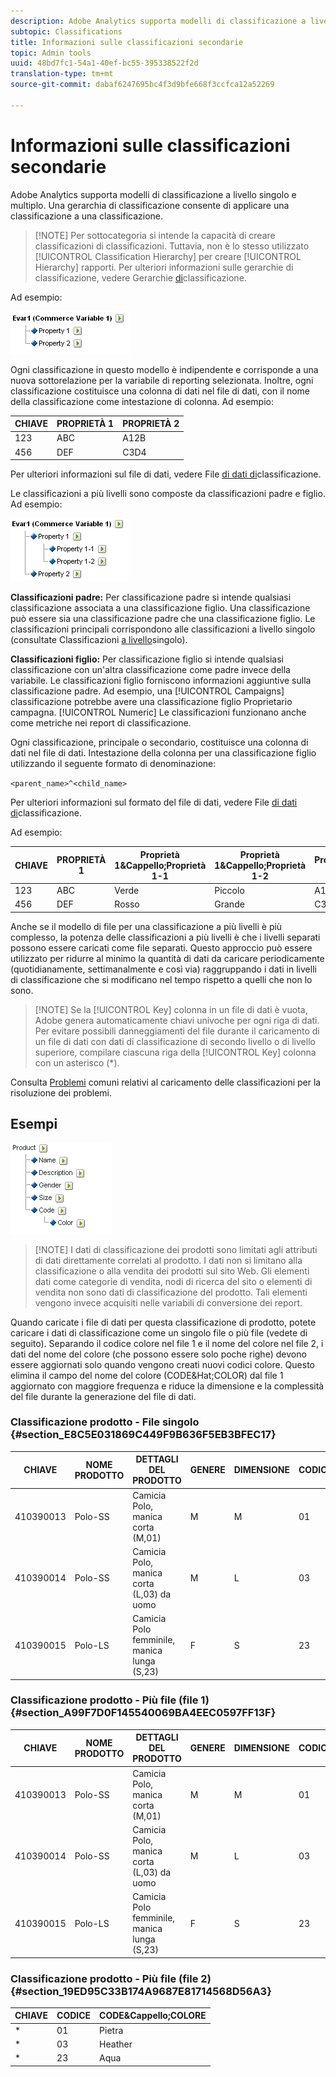 ```yaml
---
description: Adobe Analytics supporta modelli di classificazione a livello singolo e multiplo. Una gerarchia di classificazione consente di applicare una classificazione a una classificazione.
subtopic: Classifications
title: Informazioni sulle classificazioni secondarie
topic: Admin tools
uuid: 48bd7fc1-54a1-40ef-bc55-395338522f2d
translation-type: tm+mt
source-git-commit: dabaf6247695bc4f3d9bfe668f3ccfca12a52269

---
```



# Informazioni sulle classificazioni secondarie

Adobe Analytics supporta modelli di classificazione a livello singolo e multiplo. Una gerarchia di classificazione consente di applicare una classificazione a una classificazione.

>[!NOTE] Per sottocategoria si intende la capacità di creare classificazioni di classificazioni. Tuttavia, non è lo stesso utilizzato [!UICONTROL Classification Hierarchy] per creare [!UICONTROL Hierarchy] rapporti. Per ulteriori informazioni sulle gerarchie di classificazione, vedere Gerarchie [di](classification-hierarchies.md)classificazione.

Ad esempio:

![](assets/single-level-popup-C.png)

Ogni classificazione in questo modello è indipendente e corrisponde a una nuova sottorelazione per la variabile di reporting selezionata. Inoltre, ogni classificazione costituisce una colonna di dati nel file di dati, con il nome della classificazione come intestazione di colonna. Ad esempio:

| CHIAVE | PROPRIETÀ 1 | PROPRIETÀ 2 |
|---|---|---|
| 123 | ABC | A12B |
| 456 | DEF | C3D4 |

Per ulteriori informazioni sul file di dati, vedere File [di dati di](/help/components/c-classifications2/c-classifications-importer/c-saint-data-files.md)classificazione.

Le classificazioni a più livelli sono composte da classificazioni padre e figlio. Ad esempio:

![](assets/Multi-Level-Class-popup.png)

**Classificazioni padre:** Per classificazione padre si intende qualsiasi classificazione associata a una classificazione figlio. Una classificazione può essere sia una classificazione padre che una classificazione figlio. Le classificazioni principali corrispondono alle classificazioni a livello singolo (consultate Classificazioni [a livello](/help/components/c-classifications2/c-sub-classifications.md)singolo).

**Classificazioni figlio:** Per classificazione figlio si intende qualsiasi classificazione con un&#39;altra classificazione come padre invece della variabile. Le classificazioni figlio forniscono informazioni aggiuntive sulla classificazione padre. Ad esempio, una [!UICONTROL Campaigns] classificazione potrebbe avere una classificazione figlio Proprietario campagna. [!UICONTROL Numeric] Le classificazioni funzionano anche come metriche nei report di classificazione.

Ogni classificazione, principale o secondario, costituisce una colonna di dati nel file di dati. Intestazione della colonna per una classificazione figlio utilizzando il seguente formato di denominazione:

`<parent_name>^<child_name>`

Per ulteriori informazioni sul formato del file di dati, vedere File [di dati di](/help/components/c-classifications2/c-classifications-importer/c-saint-data-files.md)classificazione.

Ad esempio:

| CHIAVE | PROPRIETÀ 1 | Proprietà 1&amp;Cappello;Proprietà 1-1 | Proprietà 1&amp;Cappello;Proprietà 1-2 | Proprietà 2 |
|---|---|---|---|---|
| 123 | ABC | Verde | Piccolo | A12B |
| 456 | DEF | Rosso | Grande | C3D4 |

Anche se il modello di file per una classificazione a più livelli è più complesso, la potenza delle classificazioni a più livelli è che i livelli separati possono essere caricati come file separati. Questo approccio può essere utilizzato per ridurre al minimo la quantità di dati da caricare periodicamente (quotidianamente, settimanalmente e così via) raggruppando i dati in livelli di classificazione che si modificano nel tempo rispetto a quelli che non lo sono.

>[!NOTE] Se la [!UICONTROL Key] colonna in un file di dati è vuota, Adobe genera automaticamente chiavi univoche per ogni riga di dati. Per evitare possibili danneggiamenti del file durante il caricamento di un file di dati con dati di classificazione di secondo livello o di livello superiore, compilare ciascuna riga della [!UICONTROL Key] colonna con un asterisco (*).

Consulta [Problemi](https://marketing.adobe.com/resources/help/en_US/home/index.html#kb-common-saint-upload-issues) comuni relativi al caricamento delle classificazioni per la risoluzione dei problemi.

## Esempi

![](assets/sample-product-classifications.png)

>[!NOTE] I dati di classificazione dei prodotti sono limitati agli attributi di dati direttamente correlati al prodotto. I dati non si limitano alla classificazione o alla vendita dei prodotti sul sito Web. Gli elementi dati come categorie di vendita, nodi di ricerca del sito o elementi di vendita non sono dati di classificazione del prodotto. Tali elementi vengono invece acquisiti nelle variabili di conversione dei report.

Quando caricate i file di dati per questa classificazione di prodotto, potete caricare i dati di classificazione come un singolo file o più file (vedete di seguito). Separando il codice colore nel file 1 e il nome del colore nel file 2, i dati del nome del colore (che possono essere solo poche righe) devono essere aggiornati solo quando vengono creati nuovi codici colore. Questo elimina il campo del nome del colore (CODE&amp;Hat;COLOR) dal file 1 aggiornato con maggiore frequenza e riduce la dimensione e la complessità del file durante la generazione del file di dati.

### Classificazione prodotto - File singolo {#section_E8C5E031869C449F9B636F5EB3BFEC17}

| CHIAVE | NOME PRODOTTO | DETTAGLI DEL PRODOTTO | GENERE | DIMENSIONE | CODICE | CODE&amp;Cappello;COLORE |
|---|---|---|---|---|---|---|
| 410390013 | Polo-SS | Camicia Polo, manica corta (M,01) | M | M | 01 | Pietra |
| 410390014 | Polo-SS | Camicia Polo, manica corta (L,03) da uomo | M | L | 03 | Heather |
| 410390015 | Polo-LS | Camicia Polo femminile, manica lunga (S,23) | F | S | 23 | Aqua |

### Classificazione prodotto - Più file (file 1) {#section_A99F7D0F145540069BA4EEC0597FF13F}

| CHIAVE | NOME PRODOTTO | DETTAGLI DEL PRODOTTO | GENERE | DIMENSIONE | CODICE |
|---|---|---|---|---|---|
| 410390013 | Polo-SS | Camicia Polo, manica corta (M,01) | M | M | 01 |
| 410390014 | Polo-SS | Camicia Polo, manica corta (L,03) da uomo | M | L | 03 |
| 410390015 | Polo-LS | Camicia Polo femminile, manica lunga (S,23) | F | S | 23 |

### Classificazione prodotto - Più file (file 2) {#section_19ED95C33B174A9687E81714568D56A3}

| CHIAVE | CODICE | CODE&amp;Cappello;COLORE |
|---|---|---|
| * | 01 | Pietra |
| * | 03 | Heather |
| * | 23 | Aqua |
